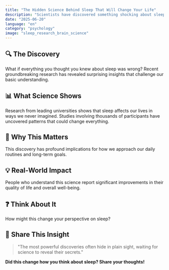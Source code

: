 ```yaml
---
title: "The Hidden Science Behind Sleep That Will Change Your Life"
description: "Scientists have discovered something shocking about sleep that could revolutionize how you think about your daily life."
date: "2025-06-20"
language: "en"
category: "psychology"
image: "sleep_research_brain_science"
---
```


## 🔍 The Discovery

What if everything you thought you knew about sleep was wrong? Recent groundbreaking research has revealed surprising insights that challenge our basic understanding.

## 📊 What Science Shows

Research from leading universities shows that sleep affects our lives in ways we never imagined. Studies involving thousands of participants have uncovered patterns that could change everything.

## 🧠 Why This Matters

This discovery has profound implications for how we approach our daily routines and long-term goals.

## 💡 Real-World Impact

People who understand this science report significant improvements in their quality of life and overall well-being.

## ❓ Think About It

How might this change your perspective on sleep?

## 💬 Share This Insight

> "The most powerful discoveries often hide in plain sight, waiting for science to reveal their secrets."

**Did this change how you think about sleep? Share your thoughts!**
